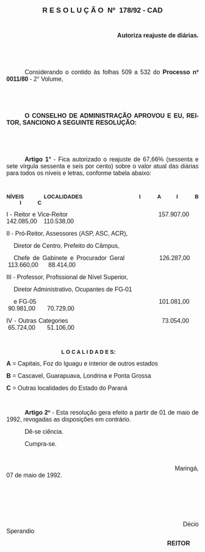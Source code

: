 <body lang=PT-BR style='tab-interval:36.0pt'>

<div class=Section1>

<p class=MsoNormal align=center style='text-align:center'><b style='mso-bidi-font-weight:
normal'><span style='font-size:14.0pt;font-family:Arial'>R E S O L U Ç Ã O<span
style='mso-spacerun:yes'>  </span>Nº <span
style='mso-spacerun:yes'> </span>178/92 - CAD<o:p></o:p></span></b></p>

<p class=MsoNormal style='text-align:justify'><b style='mso-bidi-font-weight:
normal'><span style='font-size:12.0pt;font-family:Arial'><o:p>&nbsp;</o:p></span></b></p>

<p class=MsoNormal align=right style='text-align:right'><b style='mso-bidi-font-weight:
normal'><span style='font-size:12.0pt;font-family:Arial'>Autoriza reajuste de
diárias.<o:p></o:p></span></b></p>

<p class=MsoNormal style='text-align:justify'><span style='font-size:12.0pt;
font-family:Arial'><o:p>&nbsp;</o:p></span></p>

<p class=MsoNormal style='text-align:justify'><span style='font-size:12.0pt;
font-family:Arial'><o:p>&nbsp;</o:p></span></p>

<p class=MsoNormal style='text-align:justify;text-indent:36.0pt'><span
style='font-size:12.0pt;font-family:Arial'>Considerando o contido às folhas <st1:metricconverter
ProductID="509 a" w:st="on">509 a</st1:metricconverter> 532 do <b
style='mso-bidi-font-weight:normal'>Processo nº 0011/80 </b>- 2° Volume,<o:p></o:p></span></p>

<p class=MsoNormal style='text-align:justify'><span style='font-size:12.0pt;
font-family:Arial'><o:p>&nbsp;</o:p></span></p>

<p class=MsoNormal style='text-align:justify'><span style='font-size:12.0pt;
font-family:Arial'><o:p>&nbsp;</o:p></span></p>

<p class=MsoNormal style='text-align:justify;text-indent:36.0pt'><b
style='mso-bidi-font-weight:normal'><span style='font-size:12.0pt;font-family:
Arial'>O CONSELHO DE ADMINISTRAÇÃO APROVOU E EU, REITOR, SANCIONO A SEGUINTE
RESOLUÇÃO:<o:p></o:p></span></b></p>

<p class=MsoNormal style='text-align:justify'><span style='font-size:12.0pt;
font-family:Arial'><o:p>&nbsp;</o:p></span></p>

<p class=MsoNormal style='text-align:justify'><span style='font-size:12.0pt;
font-family:Arial'><o:p>&nbsp;</o:p></span></p>

<p class=MsoNormal style='text-align:justify;text-indent:36.0pt'><b
style='mso-bidi-font-weight:normal'><span style='font-size:12.0pt;font-family:
Arial'>Artigo 1°</span></b><span style='font-size:12.0pt;font-family:Arial'> -
Fica autorizado o reajuste de 67,66% (sessenta e sete vírgula sessenta e seis
por cento) sobre o valor atual das diárias para todos os níveis e letras,
conforme tabela abaixo:<o:p></o:p></span></p>

<p class=MsoNormal style='text-align:justify'><b style='mso-bidi-font-weight:
normal'><span style='font-family:Arial'><o:p>&nbsp;</o:p></span></b></p>

<p class=MsoNormal style='text-align:justify'><b style='mso-bidi-font-weight:
normal'><span style='font-family:Arial'>NÍVEIS<span style='mso-tab-count:2'>             </span>LOCALIDADES
<span style='mso-tab-count:3'>                                    </span>I<span
style='mso-tab-count:1'>           </span>A<span style='mso-tab-count:1'>          </span>I<span
style='mso-tab-count:1'>           </span>B <span style='mso-tab-count:1'>         </span>I<span
style='mso-tab-count:1'>           </span>C<o:p></o:p></span></b></p>

<p class=MsoNormal style='text-align:justify'><span style='font-size:12.0pt;
font-family:Arial'>I - Reitor e Vice-Reitor<span style='mso-tab-count:1'>          </span><span
style='mso-tab-count:3'>                                    </span>157.907,00<span
style='mso-tab-count:1'>    </span><span style='mso-spacerun:yes'> 
</span>142.085,00<span style='mso-tab-count:1'>  </span><span
style='mso-spacerun:yes'>  </span>110.538,00<o:p></o:p></span></p>

<p class=MsoNormal style='text-align:justify'><span style='font-size:12.0pt;
font-family:Arial'>II - Pró-Reitor, Assessores (ASP, ASC, ACR),<o:p></o:p></span></p>

<p class=MsoNormal style='text-align:justify;text-indent:14.2pt'><span
style='font-size:12.0pt;font-family:Arial'>Diretor de Centro, Prefeito do Câmpus,
<o:p></o:p></span></p>

<p class=MsoNormal style='text-align:justify;text-indent:14.2pt'><span
style='font-size:12.0pt;font-family:Arial'>Chefe de Gabinete e Procurador Geral<span
style='mso-tab-count:1'>            </span>126.287,00<span style='mso-tab-count:
1'>    </span> <span style='mso-spacerun:yes'> </span>113.660,00<span
style='mso-tab-count:1'>  </span><span style='mso-spacerun:yes'>   </span><span
style='mso-spacerun:yes'> </span>88.414,00<o:p></o:p></span></p>

<p class=MsoNormal style='text-align:justify'><span style='font-size:12.0pt;
font-family:Arial'>III - Professor, Profissional de Nível Superior,<o:p></o:p></span></p>

<p class=MsoNormal style='text-align:justify;text-indent:14.2pt'><span
style='font-size:12.0pt;font-family:Arial'>Diretor Administrativo, Ocupantes de
FG-01<o:p></o:p></span></p>

<p class=MsoNormal style='text-align:justify;text-indent:14.2pt'><span
style='font-size:12.0pt;font-family:Arial'>e FG-05<span style='mso-tab-count:
5'>                                                     </span><span
style='mso-tab-count:1'>            </span>101.081,00<span style='mso-tab-count:
1'>    </span><span style='mso-spacerun:yes'>  </span><span
style='mso-spacerun:yes'> </span>90.981,00<span style='mso-tab-count:1'>   </span><span
style='mso-spacerun:yes'>   </span><span
style='mso-spacerun:yes'> </span>70.729,00<o:p></o:p></span></p>

<p class=MsoNormal style='text-align:justify'><span style='font-size:12.0pt;
font-family:Arial'>IV - Outras Categories<span style='mso-tab-count:1'>         </span><span
style='mso-tab-count:3'>                                    </span><span
style='mso-spacerun:yes'>  </span>73.054,00<span style='mso-tab-count:1'>    </span><span
style='mso-spacerun:yes'>  </span><span
style='mso-spacerun:yes'> </span>65.724,00<span style='mso-tab-count:1'>   </span><span
style='mso-spacerun:yes'>   </span><span
style='mso-spacerun:yes'> </span>51.106,00<o:p></o:p></span></p>

<p class=MsoNormal style='text-align:justify'><span style='font-size:12.0pt;
font-family:Arial'><o:p>&nbsp;</o:p></span></p>

<p class=MsoNormal style='margin-left:72.0pt;text-align:justify;text-indent:
36.0pt'><b style='mso-bidi-font-weight:normal'><span style='font-family:Arial'>L
O C A L I D A D E S:<o:p></o:p></span></b></p>

<p class=MsoNormal style='text-align:justify'><b style='mso-bidi-font-weight:
normal'><span style='font-size:12.0pt;font-family:Arial'>A</span></b><span
style='font-size:12.0pt;font-family:Arial'> = Capitais, Foz do Iguagu e
interior de outros estados<o:p></o:p></span></p>

<p class=MsoNormal style='text-align:justify'><b style='mso-bidi-font-weight:
normal'><span style='font-size:12.0pt;font-family:Arial'>B</span></b><span
style='font-size:12.0pt;font-family:Arial'> = Cascavel, Guarapuava, Londrina e
Ponta Grossa<o:p></o:p></span></p>

<p class=MsoNormal style='text-align:justify'><b style='mso-bidi-font-weight:
normal'><span style='font-size:12.0pt;font-family:Arial'>C</span></b><span
style='font-size:12.0pt;font-family:Arial'> = Outras localidades do Estado do
Paraná<o:p></o:p></span></p>

<p class=MsoNormal style='text-align:justify'><span style='font-size:12.0pt;
font-family:Arial'><o:p>&nbsp;</o:p></span></p>

<p class=MsoNormal style='text-align:justify;text-indent:36.0pt'><b
style='mso-bidi-font-weight:normal'><span style='font-size:12.0pt;font-family:
Arial'>Artigo 2º</span></b><span style='font-size:12.0pt;font-family:Arial'> -
Esta resolução gera efeito a partir de 01 de maio de 1992, revogadas as disposições
em contrário.<o:p></o:p></span></p>

<p class=MsoNormal style='text-align:justify;text-indent:36.0pt'><span
style='font-size:12.0pt;font-family:Arial'>Dê-se ciência.<o:p></o:p></span></p>

<p class=MsoNormal style='text-align:justify;text-indent:36.0pt'><span
style='font-size:12.0pt;font-family:Arial'>Cumpra-se.<o:p></o:p></span></p>

<p class=MsoNormal style='text-align:justify;text-indent:36.0pt'><span
style='font-size:12.0pt;font-family:Arial'><o:p>&nbsp;</o:p></span></p>

<p class=MsoNormal style='text-align:justify;text-indent:36.0pt'><span
style='font-size:12.0pt;font-family:Arial'><span style='mso-tab-count:7'>                                                                                    </span>Maringá,
07 de maio de 1992.<o:p></o:p></span></p>

<p class=MsoNormal style='text-align:justify;text-indent:36.0pt'><span
style='font-size:12.0pt;font-family:Arial'><o:p>&nbsp;</o:p></span></p>

<p class=MsoNormal style='text-align:justify;text-indent:36.0pt'><span
style='font-size:12.0pt;font-family:Arial'><o:p>&nbsp;</o:p></span></p>

<p class=MsoNormal style='text-align:justify;text-indent:36.0pt'><span
style='font-size:12.0pt;font-family:Arial'><o:p>&nbsp;</o:p></span></p>

<p class=MsoNormal style='text-align:justify;text-indent:36.0pt'><span
style='font-size:12.0pt;font-family:Arial'><span style='mso-tab-count:7'>                                                                                    </span>Décio
Sperandio<o:p></o:p></span></p>

<p class=MsoNormal style='text-align:justify;text-indent:36.0pt'><span
style='font-size:12.0pt;font-family:Arial'><span style='mso-tab-count:7'>                                                                                    </span><b
style='mso-bidi-font-weight:normal'>REITOR<o:p></o:p></b></span></p>

</div>

</body>
